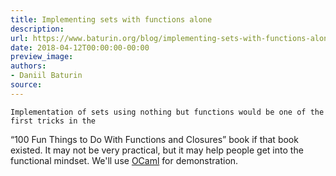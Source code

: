 ```yaml
---
title: Implementing sets with functions alone
description:
url: https://www.baturin.org/blog/implementing-sets-with-functions-alone
date: 2018-04-12T00:00:00-00:00
preview_image:
authors:
- Daniil Baturin
source:
---
```



    Implementation of sets using nothing but functions would be one of the first tricks in the
&ldquo;100 Fun Things to Do With Functions and Closures&rdquo; book if that book existed.
It may not be very practical, but it may help people get into the functional mindset.
We'll use <a href="http://ocaml.org">OCaml</a> for demonstration.
    
